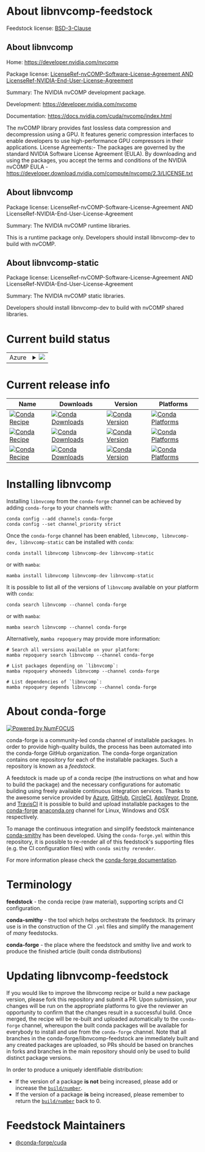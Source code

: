 About libnvcomp-feedstock
=========================

Feedstock license: [BSD-3-Clause](https://github.com/conda-forge/libnvcomp-feedstock/blob/main/LICENSE.txt)


About libnvcomp
---------------

Home: https://developer.nvidia.com/nvcomp

Package license: [LicenseRef-nvCOMP-Software-License-Agreement AND LicenseRef-NVIDIA-End-User-License-Agreement](https://developer.download.nvidia.com/compute/nvcomp/2.3/LICENSE.txt)

Summary: The NVIDIA nvCOMP development package.

Development: https://developer.nvidia.com/nvcomp

Documentation: https://docs.nvidia.com/cuda/nvcomp/index.html

The nvCOMP library provides fast lossless data compression and decompression using a GPU. It features generic compression interfaces to enable developers to use high-performance GPU compressors in their applications.
License Agreements:- The packages are governed by the standard NVIDIA Software License Agreement (EULA). By downloading and using the packages, you accept the terms and conditions of the NVIDIA nvCOMP EULA - https://developer.download.nvidia.com/compute/nvcomp/2.3/LICENSE.txt

About libnvcomp
---------------



Package license: LicenseRef-nvCOMP-Software-License-Agreement AND LicenseRef-NVIDIA-End-User-License-Agreement

Summary: The NVIDIA nvCOMP runtime libraries.

This is a runtime package only. Developers should install libnvcomp-dev to build with nvCOMP.

About libnvcomp-static
----------------------



Package license: LicenseRef-nvCOMP-Software-License-Agreement AND LicenseRef-NVIDIA-End-User-License-Agreement

Summary: The NVIDIA nvCOMP static libraries.

Developers should install libnvcomp-dev to build with nvCOMP shared libraries.

Current build status
====================


<table>
    
  <tr>
    <td>Azure</td>
    <td>
      <details>
        <summary>
          <a href="https://dev.azure.com/conda-forge/feedstock-builds/_build/latest?definitionId=26197&branchName=main">
            <img src="https://dev.azure.com/conda-forge/feedstock-builds/_apis/build/status/libnvcomp-feedstock?branchName=main">
          </a>
        </summary>
        <table>
          <thead><tr><th>Variant</th><th>Status</th></tr></thead>
          <tbody><tr>
              <td>linux_64_cuda_compiler_version12.9</td>
              <td>
                <a href="https://dev.azure.com/conda-forge/feedstock-builds/_build/latest?definitionId=26197&branchName=main">
                  <img src="https://dev.azure.com/conda-forge/feedstock-builds/_apis/build/status/libnvcomp-feedstock?branchName=main&jobName=linux&configuration=linux%20linux_64_cuda_compiler_version12.9" alt="variant">
                </a>
              </td>
            </tr><tr>
              <td>linux_64_cuda_compiler_version13.0</td>
              <td>
                <a href="https://dev.azure.com/conda-forge/feedstock-builds/_build/latest?definitionId=26197&branchName=main">
                  <img src="https://dev.azure.com/conda-forge/feedstock-builds/_apis/build/status/libnvcomp-feedstock?branchName=main&jobName=linux&configuration=linux%20linux_64_cuda_compiler_version13.0" alt="variant">
                </a>
              </td>
            </tr><tr>
              <td>linux_aarch64_cuda_compiler_version12.9</td>
              <td>
                <a href="https://dev.azure.com/conda-forge/feedstock-builds/_build/latest?definitionId=26197&branchName=main">
                  <img src="https://dev.azure.com/conda-forge/feedstock-builds/_apis/build/status/libnvcomp-feedstock?branchName=main&jobName=linux&configuration=linux%20linux_aarch64_cuda_compiler_version12.9" alt="variant">
                </a>
              </td>
            </tr><tr>
              <td>linux_aarch64_cuda_compiler_version13.0</td>
              <td>
                <a href="https://dev.azure.com/conda-forge/feedstock-builds/_build/latest?definitionId=26197&branchName=main">
                  <img src="https://dev.azure.com/conda-forge/feedstock-builds/_apis/build/status/libnvcomp-feedstock?branchName=main&jobName=linux&configuration=linux%20linux_aarch64_cuda_compiler_version13.0" alt="variant">
                </a>
              </td>
            </tr><tr>
              <td>win_64_cuda_compiler_version12.9</td>
              <td>
                <a href="https://dev.azure.com/conda-forge/feedstock-builds/_build/latest?definitionId=26197&branchName=main">
                  <img src="https://dev.azure.com/conda-forge/feedstock-builds/_apis/build/status/libnvcomp-feedstock?branchName=main&jobName=win&configuration=win%20win_64_cuda_compiler_version12.9" alt="variant">
                </a>
              </td>
            </tr><tr>
              <td>win_64_cuda_compiler_version13.0</td>
              <td>
                <a href="https://dev.azure.com/conda-forge/feedstock-builds/_build/latest?definitionId=26197&branchName=main">
                  <img src="https://dev.azure.com/conda-forge/feedstock-builds/_apis/build/status/libnvcomp-feedstock?branchName=main&jobName=win&configuration=win%20win_64_cuda_compiler_version13.0" alt="variant">
                </a>
              </td>
            </tr>
          </tbody>
        </table>
      </details>
    </td>
  </tr>
</table>

Current release info
====================

| Name | Downloads | Version | Platforms |
| --- | --- | --- | --- |
| [![Conda Recipe](https://img.shields.io/badge/recipe-libnvcomp-green.svg)](https://anaconda.org/conda-forge/libnvcomp) | [![Conda Downloads](https://img.shields.io/conda/dn/conda-forge/libnvcomp.svg)](https://anaconda.org/conda-forge/libnvcomp) | [![Conda Version](https://img.shields.io/conda/vn/conda-forge/libnvcomp.svg)](https://anaconda.org/conda-forge/libnvcomp) | [![Conda Platforms](https://img.shields.io/conda/pn/conda-forge/libnvcomp.svg)](https://anaconda.org/conda-forge/libnvcomp) |
| [![Conda Recipe](https://img.shields.io/badge/recipe-libnvcomp--dev-green.svg)](https://anaconda.org/conda-forge/libnvcomp-dev) | [![Conda Downloads](https://img.shields.io/conda/dn/conda-forge/libnvcomp-dev.svg)](https://anaconda.org/conda-forge/libnvcomp-dev) | [![Conda Version](https://img.shields.io/conda/vn/conda-forge/libnvcomp-dev.svg)](https://anaconda.org/conda-forge/libnvcomp-dev) | [![Conda Platforms](https://img.shields.io/conda/pn/conda-forge/libnvcomp-dev.svg)](https://anaconda.org/conda-forge/libnvcomp-dev) |
| [![Conda Recipe](https://img.shields.io/badge/recipe-libnvcomp--static-green.svg)](https://anaconda.org/conda-forge/libnvcomp-static) | [![Conda Downloads](https://img.shields.io/conda/dn/conda-forge/libnvcomp-static.svg)](https://anaconda.org/conda-forge/libnvcomp-static) | [![Conda Version](https://img.shields.io/conda/vn/conda-forge/libnvcomp-static.svg)](https://anaconda.org/conda-forge/libnvcomp-static) | [![Conda Platforms](https://img.shields.io/conda/pn/conda-forge/libnvcomp-static.svg)](https://anaconda.org/conda-forge/libnvcomp-static) |

Installing libnvcomp
====================

Installing `libnvcomp` from the `conda-forge` channel can be achieved by adding `conda-forge` to your channels with:

```
conda config --add channels conda-forge
conda config --set channel_priority strict
```

Once the `conda-forge` channel has been enabled, `libnvcomp, libnvcomp-dev, libnvcomp-static` can be installed with `conda`:

```
conda install libnvcomp libnvcomp-dev libnvcomp-static
```

or with `mamba`:

```
mamba install libnvcomp libnvcomp-dev libnvcomp-static
```

It is possible to list all of the versions of `libnvcomp` available on your platform with `conda`:

```
conda search libnvcomp --channel conda-forge
```

or with `mamba`:

```
mamba search libnvcomp --channel conda-forge
```

Alternatively, `mamba repoquery` may provide more information:

```
# Search all versions available on your platform:
mamba repoquery search libnvcomp --channel conda-forge

# List packages depending on `libnvcomp`:
mamba repoquery whoneeds libnvcomp --channel conda-forge

# List dependencies of `libnvcomp`:
mamba repoquery depends libnvcomp --channel conda-forge
```


About conda-forge
=================

[![Powered by
NumFOCUS](https://img.shields.io/badge/powered%20by-NumFOCUS-orange.svg?style=flat&colorA=E1523D&colorB=007D8A)](https://numfocus.org)

conda-forge is a community-led conda channel of installable packages.
In order to provide high-quality builds, the process has been automated into the
conda-forge GitHub organization. The conda-forge organization contains one repository
for each of the installable packages. Such a repository is known as a *feedstock*.

A feedstock is made up of a conda recipe (the instructions on what and how to build
the package) and the necessary configurations for automatic building using freely
available continuous integration services. Thanks to the awesome service provided by
[Azure](https://azure.microsoft.com/en-us/services/devops/), [GitHub](https://github.com/),
[CircleCI](https://circleci.com/), [AppVeyor](https://www.appveyor.com/),
[Drone](https://cloud.drone.io/welcome), and [TravisCI](https://travis-ci.com/)
it is possible to build and upload installable packages to the
[conda-forge](https://anaconda.org/conda-forge) [anaconda.org](https://anaconda.org/)
channel for Linux, Windows and OSX respectively.

To manage the continuous integration and simplify feedstock maintenance
[conda-smithy](https://github.com/conda-forge/conda-smithy) has been developed.
Using the ``conda-forge.yml`` within this repository, it is possible to re-render all of
this feedstock's supporting files (e.g. the CI configuration files) with ``conda smithy rerender``.

For more information please check the [conda-forge documentation](https://conda-forge.org/docs/).

Terminology
===========

**feedstock** - the conda recipe (raw material), supporting scripts and CI configuration.

**conda-smithy** - the tool which helps orchestrate the feedstock.
                   Its primary use is in the construction of the CI ``.yml`` files
                   and simplify the management of *many* feedstocks.

**conda-forge** - the place where the feedstock and smithy live and work to
                  produce the finished article (built conda distributions)


Updating libnvcomp-feedstock
============================

If you would like to improve the libnvcomp recipe or build a new
package version, please fork this repository and submit a PR. Upon submission,
your changes will be run on the appropriate platforms to give the reviewer an
opportunity to confirm that the changes result in a successful build. Once
merged, the recipe will be re-built and uploaded automatically to the
`conda-forge` channel, whereupon the built conda packages will be available for
everybody to install and use from the `conda-forge` channel.
Note that all branches in the conda-forge/libnvcomp-feedstock are
immediately built and any created packages are uploaded, so PRs should be based
on branches in forks and branches in the main repository should only be used to
build distinct package versions.

In order to produce a uniquely identifiable distribution:
 * If the version of a package **is not** being increased, please add or increase
   the [``build/number``](https://docs.conda.io/projects/conda-build/en/latest/resources/define-metadata.html#build-number-and-string).
 * If the version of a package **is** being increased, please remember to return
   the [``build/number``](https://docs.conda.io/projects/conda-build/en/latest/resources/define-metadata.html#build-number-and-string)
   back to 0.

Feedstock Maintainers
=====================

* [@conda-forge/cuda](https://github.com/orgs/conda-forge/teams/cuda/)

